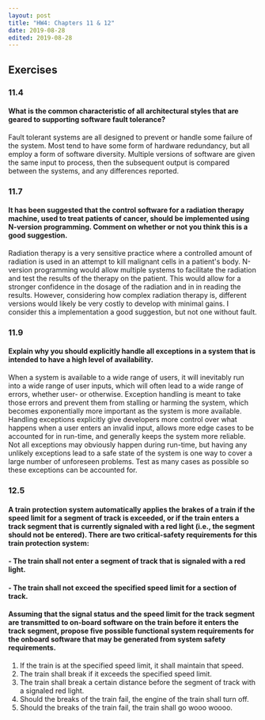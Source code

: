 ```yaml
---
layout: post
title: "HW4: Chapters 11 & 12"
date: 2019-08-28
edited: 2019-08-28
---
```


## Exercises

### 11.4

#### What is the common characteristic of all architectural styles that are geared to supporting software fault tolerance?

  Fault tolerant systems are all designed to prevent or handle some failure of the system. Most tend to have some form of hardware redundancy, but all employ a form of software diversity. Multiple versions of software are given the same input to process, then the subsequent output is compared between the systems, and any differences reported.


### 11.7

#### It has been suggested that the control software for a radiation therapy machine, used to treat patients of cancer, should be implemented using N-version programming. Comment on whether or not you think this is a good suggestion.

Radiation therapy is a very sensitive practice where a controlled amount of radiation is used in an attempt to kill malignant cells in a patient's body. N-version programming would allow multiple systems to facilitate the radiation and test the results of the therapy on the patient. This would allow for a stronger confidence in the dosage of the radiation and in in reading the results. However, considering how complex radiation therapy is, different versions would likely be very costly to develop with minimal gains. I consider this a implementation a good suggestion, but not one without fault.


### 11.9

#### Explain why you should explicitly handle all exceptions in a system that is intended to have a high level of availability.
When a system is available to a wide range of users, it will inevitably run into a wide range of user inputs, which will often lead to a wide range of errors, whether user- or otherwise. Exception handling is meant to take those errors and prevent them from stalling or harming the system, which becomes exponentially more important as the system is more available. Handling exceptions explicitly give developers more control over what happens when a user enters an invalid input, allows more edge cases to be accounted for in run-time, and generally keeps the system more reliable. Not all exceptions may obviously happen during run-time, but having any unlikely exceptions lead to a safe state of the system is one way to cover a large number of unforeseen problems. Test as many cases as possible so these exceptions can be accounted for.

### 12.5
#### A train protection system automatically applies the brakes of a train if the speed limit for a segment of track is exceeded, or if the train enters a track segment that is currently signaled with a red light (i.e., the segment should not be entered). There are two critical-safety requirements for this train protection system:
#### - The train shall not enter a segment of track that is signaled with a red light.
#### - The train shall not exceed the specified speed limit for a section of track.
#### Assuming that the signal status and the speed limit for the track segment are transmitted to on-board software on the train before it enters the track segment, propose five possible functional system requirements for the onboard software that may be generated from system safety requirements.

1. If the train is at the specified speed limit, it shall maintain that speed.
2. The train shall break if it exceeds the specified speed limit. 
3. The train shall break a certain distance before the segment of track with a signaled red light.
4. Should the breaks of the train fail, the engine of the train shall turn off.
5. Should the breaks of the train fail, the train shall go wooo woooo.